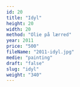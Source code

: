 ```yaml
---
id: 20
title: "Idyl"
height: 20
width: 20
method: "Olie på lærred"
year: 2011
price: "500"
fileName: "2011-idyl.jpg"
medie: "painting"
draft: "false"
slug: "idyl"
weight: "340"
---
```

